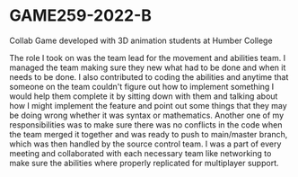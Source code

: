 # GAME259-2022-B
Collab Game developed with 3D animation students at Humber College

The role I took on was the team lead for the movement and abilities team. I managed the team making sure they new what had to be done
and when it needs to be done. I also contributed to coding the abilities and anytime that someone on the team couldn't figure out how
to implement something I would help them complete it by sitting down with them and talking about how I might implement the feature and
point out some things that they may be doing wrong whether it was syntax or mathematics. Another one of my responsibilities was to make sure
there was no conflicts in the code when the team merged it together and was ready to push to main/master branch, which was then handled by the
source control team. I was a part of every meeting and collaborated with each necessary team like networking to make sure the abilities where properly
replicated for multiplayer support.
